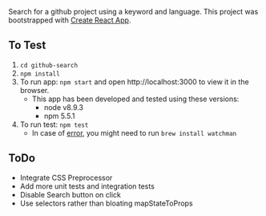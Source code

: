 Search for a github project using a keyword and language.
This project was bootstrapped with [Create React App](https://github.com/facebookincubator/create-react-app).


## To Test
1. `cd github-search`
2. `npm install`
3. To run app: `npm start` and open http://localhost:3000 to view it in the browser.
   - This app has been developed and tested using these versions:
      - node v8.9.3
      - npm 5.5.1
4. To run test: `npm test`
   - In case of [error](https://github.com/facebook/jest/issues/3436), you might need to run `brew install watchman`



## ToDo
- Integrate CSS Preprocessor
- Add more unit tests and integration tests
- Disable Search button on click
- Use selectors rather than bloating mapStateToProps
